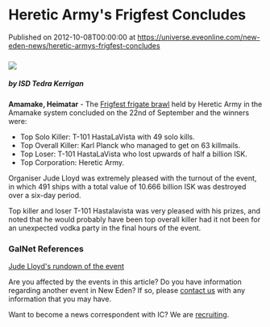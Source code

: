 # Heretic Army's Frigfest Concludes
Published on 2012-10-08T00:00:00 at https://universe.eveonline.com/new-eden-news/heretic-armys-frigfest-concludes

###   

![](http://www.eve-ic.net/media/assets/icarticlebanner.png)

#####  by ISD Tedra Kerrigan

**Amamake, Heimatar** \- The [Frigfest frigate brawl](http://community.eveonline.com/news/newsFromEve.asp?of=true&newsTitle=hertic-army-runs-frigfest-in-amamake-1) held by Heretic Army in the Amamake system concluded on the 22nd of September and the winners were:

 

  * Top Solo Killer: T-101 HastaLaVista with 49 solo kills.
  * Top Overall Killer: Karl Planck who managed to get on 63 killmails.
  * Top Loser: T-101 HastaLaVista who lost upwards of half a billion ISK.
  * Top Corporation: Heretic Army.



 

Organiser Jude Lloyd was extremely pleased with the turnout of the event, in which 491 ships with a total value of 10.666 billion ISK was destroyed over a six-day period.

Top killer and loser T-101 Hastalavista was very pleased with his prizes, and noted that he would probably have been top overall killer had it not been for an unexpected vodka party in the final hours of the event.

###  GalNet References

[Jude Lloyd's rundown of the event](https://forums.eveonline.com/default.aspx?g=posts&t=121264)

 

Are you affected by the events in this article? Do you have information regarding another event in New Eden? If so, please [contact us](http://www.eveonline.com/news.asp?a=submitrp) with any information that you may have.

Want to become a news correspondent with IC? We are [recruiting](http://www.eveonline.com/isd.asp).
